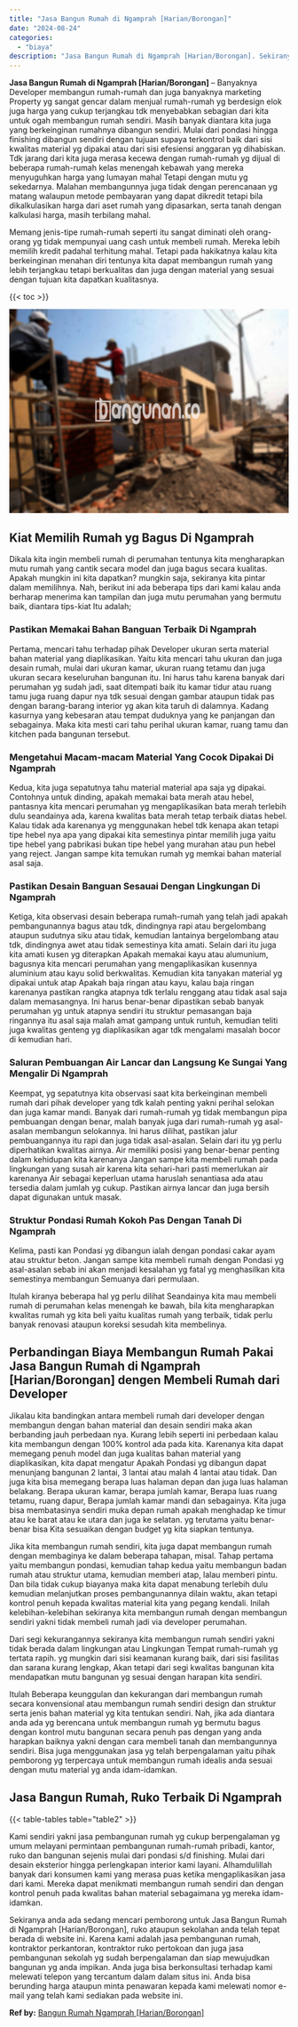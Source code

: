 ```yaml
---
title: "Jasa Bangun Rumah di Ngamprah [Harian/Borongan]"
date: "2024-08-24"
categories: 
  - "biaya"
description: "Jasa Bangun Rumah di Ngamprah [Harian/Borongan]. Sekiranya anda ada sedang mencari pemborong untuk Jasa Bangun Rumah di Ngamprah [Harian/Borongan], ruko at..."
---
```


**Jasa Bangun Rumah di Ngamprah \[Harian/Borongan\]** – Banyaknya Developer membangun rumah-rumah dan juga banyaknya marketing Property yg sangat gencar dalam menjual rumah-rumah yg berdesign elok juga harga yang cukup terjangkau tdk menyebabkan sebagian dari kita untuk ogah membangun rumah sendiri. Masih banyak diantara kita juga yang berkeinginan rumahnya dibangun sendiri. Mulai dari pondasi hingga finishing dibangun sendiri dengan tujuan supaya terkontrol baik dari sisi kwalitas material yg dipakai atau dari sisi efesiensi anggaran yg dihabiskan. Tdk jarang dari kita juga merasa kecewa dengan rumah-rumah yg dijual di beberapa rumah-rumah kelas menengah kebawah yang mereka menyuguhkan harga yang lumayan mahal Tetapi dengan mutu yg sekedarnya. Malahan membangunnya juga tidak dengan perencanaan yg matang walaupun metode pembayaran yang dapat dikredit tetapi bila dikalkulasikan harga dari aset rumah yang dipasarkan, serta tanah dengan kalkulasi harga, masih terbilang mahal.

Memang jenis-tipe rumah-rumah seperti itu sangat diminati oleh orang-orang yg tidak mempunyai uang cash untuk membeli rumah. Mereka lebih memilih kredit padahal terhitung mahal. Tetapi pada hakikatnya kalau kita berkeinginan menahan diri tentunya kita dapat membangun rumah yang lebih terjangkau tetapi berkualitas dan juga dengan material yang sesuai dengan tujuan kita dapatkan kualitasnya.

{{< toc >}}

![Jasa Bangun Rumah di Ngamprah [Harian/Borongan]](/images/borong-bangunan-43.png)

## Kiat Memilih Rumah yg Bagus Di Ngamprah

Dikala kita ingin membeli rumah di perumahan tentunya kita mengharapkan mutu rumah yang cantik secara model dan juga bagus secara kualitas. Apakah mungkin ini kita dapatkan? mungkin saja, sekiranya kita pintar dalam memilihnya. Nah, berikut ini ada beberapa tips dari kami kalau anda berharap menerima kan tampilan dan juga mutu perumahan yang bermutu baik, diantara tips-kiat Itu adalah;

### Pastikan Memakai Bahan Banguan Terbaik Di Ngamprah

Pertama, mencari tahu terhadap pihak Developer ukuran serta material bahan material yang diaplikasikan. Yaitu kita mencari tahu ukuran dan juga desain rumah, mulai dari ukuran kamar, ukuran ruang tetamu dan juga ukuran secara keseluruhan bangunan itu. Ini harus tahu karena banyak dari perumahan yg sudah jadi, saat ditempati baik itu kamar tidur atau ruang tamu juga ruang dapur nya tdk sesuai dengan gambar ataupun tidak pas dengan barang-barang interior yg akan kita taruh di dalamnya. Kadang kasurnya yang kebesaran atau tempat duduknya yang ke panjangan dan sebagainya. Maka kita mesti cari tahu perihal ukuran kamar, ruang tamu dan kitchen pada bangunan tersebut.

### Mengetahui Macam-macam Material Yang Cocok Dipakai Di Ngamprah

Kedua, kita juga sepatutnya tahu material material apa saja yg dipakai. Contohnya untuk dinding, apakah memakai bata merah atau hebel, pantasnya kita mencari perumahan yg mengaplikasikan bata merah terlebih dulu seandainya ada, karena kwalitas bata merah tetap terbaik diatas hebel. Kalau tidak ada karenanya yg menggunakan hebel tdk kenapa akan tetapi tipe hebel nya apa yang dipakai kita semestinya pintar memilih juga yaitu tipe hebel yang pabrikasi bukan tipe hebel yang murahan atau pun hebel yang reject. Jangan sampe kita temukan rumah yg memkai bahan material asal saja.

### Pastikan Desain Banguan Sesauai Dengan Lingkungan Di Ngamprah

Ketiga, kita observasi desain beberapa rumah-rumah yang telah jadi apakah pembangunannya bagus atau tdk, dindingnya rapi atau bergelombang ataupun sudutnya siku atau tidak, kemudian lantainya bergelombang atau tdk, dindingnya awet atau tidak semestinya kita amati. Selain dari itu juga kita amati kusen yg diterapkan Apakah memakai kayu atau alumunium, bagusnya kita mencari perumahan yang mengaplikasikan kusennya aluminium atau kayu solid berkwalitas. Kemudian kita tanyakan material yg dipakai untuk atap Apakah baja ringan atau kayu, kalau baja ringan karenanya pastikan rangka atapnya tdk terlalu renggang atau tidak asal saja dalam memasangnya. Ini harus benar-benar dipastikan sebab banyak perumahan yg untuk atapnya sendiri itu struktur pemasangan baja ringannya itu asal saja malah amat gampang untuk runtuh, kemudian teliti juga kwalitas genteng yg diaplikasikan agar tdk mengalami masalah bocor di kemudian hari.

### Saluran Pembuangan Air Lancar dan Langsung Ke Sungai Yang Mengalir Di Ngamprah

Keempat, yg sepatutnya kita observasi saat kita berkeinginan membeli rumah dari pihak developer yang tdk kalah penting yakni perihal selokan dan juga kamar mandi. Banyak dari rumah-rumah yg tidak membangun pipa pembuangan dengan benar, malah banyak juga dari rumah-rumah yg asal-asalan membangun selokannya. Ini harus dilihat, pastikan jalur pembuangannya itu rapi dan juga tidak asal-asalan. Selain dari itu yg perlu diperhatikan kwalitas airnya. Air memiliki posisi yang benar-benar penting dalam kehidupan kita karenanya Jangan sampe kita membeli rumah pada lingkungan yang susah air karena kita sehari-hari pasti memerlukan air karenanya Air sebagai keperluan utama haruslah senantiasa ada atau tersedia dalam jumlah yg cukup. Pastikan airnya lancar dan juga bersih dapat digunakan untuk masak.

### Struktur Pondasi Rumah Kokoh Pas Dengan Tanah Di Ngamprah

Kelima, pasti kan Pondasi yg dibangun ialah dengan pondasi cakar ayam atau struktur beton. Jangan sampe kita membeli rumah dengan Pondasi yg asal-asalan sebab ini akan menjadi kesalahan yg fatal yg menghasilkan kita semestinya membangun Semuanya dari permulaan.

Itulah kiranya beberapa hal yg perlu dilihat Seandainya kita mau membeli rumah di perumahan kelas menengah ke bawah, bila kita mengharapkan kwalitas rumah yg kita beli yaitu kualitas rumah yang terbaik, tidak perlu banyak renovasi ataupun koreksi sesudah kita membelinya.

## Perbandingan Biaya Membangun Rumah Pakai Jasa Bangun Rumah di Ngamprah \[Harian/Borongan\] dengen Membeli Rumah dari Developer

Jikalau kita bandingkan antara membeli rumah dari developer dengan membangun dengan bahan material dan desain sendiri maka akan berbanding jauh perbedaan nya. Kurang lebih seperti ini perbedaan kalau kita membangun dengan 100% kontrol ada pada kita. Karenanya kita dapat memegang penuh model dan juga kualitas bahan material yang diaplikasikan, kita dapat mengatur Apakah Pondasi yg dibangun dapat menunjang bangunan 2 lantai, 3 lantai atau malah 4 lantai atau tidak. Dan juga kita bisa memegang berapa luas halaman depan dan juga luas halaman belakang. Berapa ukuran kamar, berapa jumlah kamar, Berapa luas ruang tetamu, ruang dapur, Berapa jumlah kamar mandi dan sebagainya. Kita juga bisa membatasinya sendiri muka depan rumah apakah menghadap ke timur atau ke barat atau ke utara dan juga ke selatan. yg terutama yaitu benar-benar bisa Kita sesuaikan dengan budget yg kita siapkan tentunya.

Jika kita membangun rumah sendiri, kita juga dapat membangun rumah dengan membaginya ke dalam beberapa tahapan, misal. Tahap pertama yaitu membangun pondasi, kemudian tahap kedua yaitu membangun badan rumah atau struktur utama, kemudian memberi atap, lalau memberi pintu. Dan bila tidak cukup biayanya maka kita dapat menabung terlebih dulu kemudian melanjutkan proses pembangunannya dilain waktu, akan tetapi kontrol penuh kepada kwalitas material kita yang pegang kendali. Inilah kelebihan-kelebihan sekiranya kita membangun rumah dengan membangun sendiri yakni tidak membeli rumah jadi via developer perumahan.

Dari segi kekurangannya sekiranya kita membangun rumah sendiri yakni tidak berada dalam lingkungan atau Lingkungan Tempat rumah-rumah yg tertata rapih. yg mungkin dari sisi keamanan kurang baik, dari sisi fasilitas dan sarana kurang lengkap, Akan tetapi dari segi kwalitas bangunan kita mendapatkan mutu bangunan yg sesuai dengan harapan kita sendiri.

Itulah Beberapa keunggulan dan kekurangan dari membangun rumah secara konvensional atau membangun rumah sendiri design dan struktur serta jenis bahan material yg kita tentukan sendiri. Nah, jika ada diantara anda ada yg berencana untuk membangun rumah yg bermutu bagus dengan kontrol mutu bangunan secara penuh pas dengan yang anda harapkan baiknya yakni dengan cara membeli tanah dan membangunnya sendiri. Bisa juga menggunakan jasa yg telah berpengalaman yaitu pihak pemborong yg terpercaya untuk membangun rumah idealis anda sesuai dengan mutu material yg anda idam-idamkan.

## Jasa Bangun Rumah, Ruko Terbaik Di Ngamprah

{{< table-tables table="table2" >}}

Kami sendiri yakni jasa pembangunan rumah yg cukup berpengalaman yg umum melayani permintaan pembangunan rumah-rumah pribadi, kantor, ruko dan bangunan sejenis mulai dari pondasi s/d finishing. Mulai dari desain eksterior hingga perlengkapan interior kami layani. Alhamdulillah banyak dari konsumen kami yang merasa puas ketika mengaplikasikan jasa dari kami. Mereka dapat menikmati membangun rumah sendiri dan dengan kontrol penuh pada kwalitas bahan material sebagaimana yg mereka idam-idamkan.

Sekiranya anda ada sedang mencari pemborong untuk Jasa Bangun Rumah di Ngamprah \[Harian/Borongan\], ruko ataupun sekolahan anda telah tepat berada di website ini. Karena kami adalah jasa pembangunan rumah, kontraktor perkantoran, kontraktor ruko pertokoan dan juga jasa pembangunan sekolah yg sudah berpengalaman dan siap mewujudkan bangunan yg anda impikan. Anda juga bisa berkonsultasi terhadap kami melewati telepon yang tercantum dalam dalam situs ini. Anda bisa berunding harga ataupun minta penawaran kepada kami melewati nomor e-mail yang telah kami sediakan pada website ini.

**Ref by:** [Bangun Rumah Ngamprah [Harian/Borongan]](https://id.wikipedia.org/wiki/Bangun)
